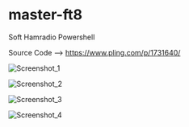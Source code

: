 # master-ft8
Soft Hamradio Powershell

Source Code  -->  https://www.pling.com/p/1731640/

![Screenshot_1](https://user-images.githubusercontent.com/95554670/157746001-412c34e0-9b24-4071-a037-0722c5151bf5.png)

![Screenshot_2](https://user-images.githubusercontent.com/95554670/157746025-2129e627-23c4-48af-ba58-c71c9eab30ed.png)

![Screenshot_3](https://user-images.githubusercontent.com/95554670/157746031-ff3abe26-33c3-4c17-b5c5-fc64f1ef71ec.png)

![Screenshot_4](https://user-images.githubusercontent.com/95554670/157746041-0294e4f6-3077-4c99-b897-7a2304c6cbb7.png)
